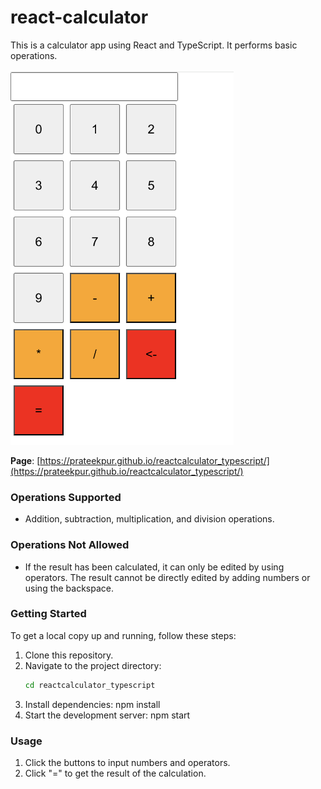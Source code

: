 # react-calculator

This is a calculator app using React and TypeScript. It performs basic operations.

<img src="./calculator_page.png" height="600px" width="auto" />

**Page**: [https://prateekpur.github.io/reactcalculator_typescript/](https://prateekpur.github.io/reactcalculator_typescript/)

### Operations Supported

- Addition, subtraction, multiplication, and division operations.

### Operations Not Allowed

- If the result has been calculated, it can only be edited by using operators. The result cannot be directly edited by adding numbers or using the backspace.

### Getting Started

To get a local copy up and running, follow these steps:

1. Clone this repository.
2. Navigate to the project directory:
   ```bash
   cd reactcalculator_typescript
   ```
3. Install dependencies: npm install
4. Start the development server: npm start

### Usage

1. Click the buttons to input numbers and operators.
2. Click "=" to get the result of the calculation.
